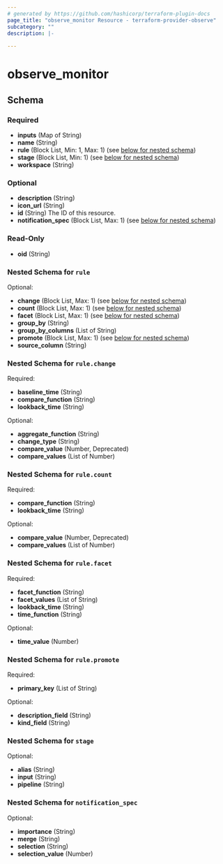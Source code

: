 ```yaml
---
# generated by https://github.com/hashicorp/terraform-plugin-docs
page_title: "observe_monitor Resource - terraform-provider-observe"
subcategory: ""
description: |-
  
---
```

# observe_monitor



<!-- schema generated by tfplugindocs -->
## Schema

### Required

- **inputs** (Map of String)
- **name** (String)
- **rule** (Block List, Min: 1, Max: 1) (see [below for nested schema](#nestedblock--rule))
- **stage** (Block List, Min: 1) (see [below for nested schema](#nestedblock--stage))
- **workspace** (String)

### Optional

- **description** (String)
- **icon_url** (String)
- **id** (String) The ID of this resource.
- **notification_spec** (Block List, Max: 1) (see [below for nested schema](#nestedblock--notification_spec))

### Read-Only

- **oid** (String)

<a id="nestedblock--rule"></a>
### Nested Schema for `rule`

Optional:

- **change** (Block List, Max: 1) (see [below for nested schema](#nestedblock--rule--change))
- **count** (Block List, Max: 1) (see [below for nested schema](#nestedblock--rule--count))
- **facet** (Block List, Max: 1) (see [below for nested schema](#nestedblock--rule--facet))
- **group_by** (String)
- **group_by_columns** (List of String)
- **promote** (Block List, Max: 1) (see [below for nested schema](#nestedblock--rule--promote))
- **source_column** (String)

<a id="nestedblock--rule--change"></a>
### Nested Schema for `rule.change`

Required:

- **baseline_time** (String)
- **compare_function** (String)
- **lookback_time** (String)

Optional:

- **aggregate_function** (String)
- **change_type** (String)
- **compare_value** (Number, Deprecated)
- **compare_values** (List of Number)


<a id="nestedblock--rule--count"></a>
### Nested Schema for `rule.count`

Required:

- **compare_function** (String)
- **lookback_time** (String)

Optional:

- **compare_value** (Number, Deprecated)
- **compare_values** (List of Number)


<a id="nestedblock--rule--facet"></a>
### Nested Schema for `rule.facet`

Required:

- **facet_function** (String)
- **facet_values** (List of String)
- **lookback_time** (String)
- **time_function** (String)

Optional:

- **time_value** (Number)


<a id="nestedblock--rule--promote"></a>
### Nested Schema for `rule.promote`

Required:

- **primary_key** (List of String)

Optional:

- **description_field** (String)
- **kind_field** (String)



<a id="nestedblock--stage"></a>
### Nested Schema for `stage`

Optional:

- **alias** (String)
- **input** (String)
- **pipeline** (String)


<a id="nestedblock--notification_spec"></a>
### Nested Schema for `notification_spec`

Optional:

- **importance** (String)
- **merge** (String)
- **selection** (String)
- **selection_value** (Number)

